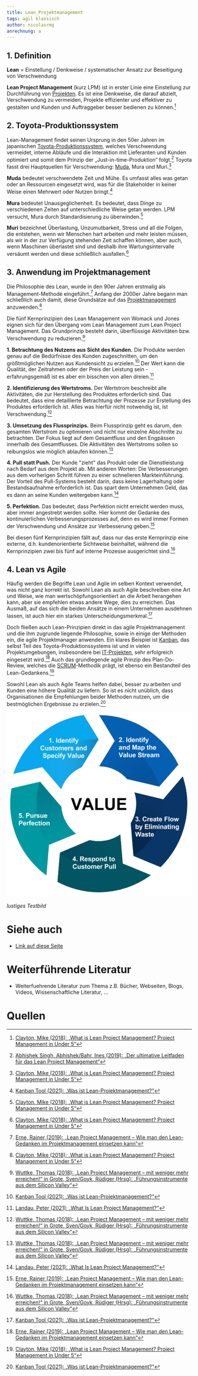 ```yaml
---
title: Lean_Projektmanagement
tags: agil klassisch
author: nicolasrmg
anrechnung: a
---
```





## 1.	Definition
**Lean** = Einstellung / Denkweise / systematischer Ansatz zur Beseitigung von Verschwendung

**Lean Project Management** (kurz LPM) ist in erster Linie eine Einstellung zur Durchführung von [Projekten](https://github.com/ManagingProjectsSuccessfully/ManagingProjectsSuccessfully.github.io/blob/main/kb/Projekt.md). Es ist eine Denkweise, die darauf abzielt, Verschwendung zu vermeiden, Projekte effizienter und effektiver zu gestalten und Kunden und Auftraggeber besser bedienen zu können.[^2]

## 2.	Toyota-Produktionssystem
Lean-Management findet seinen Ursprung in den 50er Jahren im japanischen [Toyota-Produktionssystem](https://github.com/ManagingProjectsSuccessfully/ManagingProjectsSuccessfully.github.io/blob/main/kb/Toyota_Produktionssystem.md), welches Verschwendung vermeidet, interne Abläufe und die Interaktion mit Lieferanten und Kunden optimiert und somit dem Prinzip der „Just-in-time-Produktion“ folgt.[^1] Toyota fasst drei Hauptquellen für Verschwendung: [Muda](https://github.com/ManagingProjectsSuccessfully/ManagingProjectsSuccessfully.github.io/blob/main/kb/Muda_7_Arten_von_Verschwendung.md), Mura und Muri.[^2]

**Muda** bedeutet verschwendete Zeit und Mühe. Es umfasst alles was getan oder an Ressourcen eingesetzt wird, was für die Stakeholder in keiner Weise einen Mehrwert oder Nutzen bringt.[^4]

**Mura** bedeutet Unausgeglichenheit. Es bedeutet, dass Dinge zu verschiedenen Zeiten auf unterschiedliche Weise getan werden. LPM versucht, Mura durch Standardisierung zu überwinden.[^2]

**Muri** bezeichnet Überlastung, Unzumutbarkeit, Stress und all die Folgen, die entstehen, wenn wir Menschen hart arbeiten und mehr leisten müssen, als wir in der zur Verfügung stehenden Zeit schaffen können, aber auch, wenn Maschinen überlastet sind und deshalb ihre Wartungsintervalle versäumt werden und diese schließlich ausfallen.[^2]

## 3.	Anwendung im Projektmanagement
Die Philosophie des Lean, wurde in den 90er Jahren erstmalig als Management-Methode eingeführt.[^3] Anfang der 2000er Jahre begann man schließlich auch damit, diese Grundsätze auf das [Projektmanagement](https://github.com/ManagingProjectsSuccessfully/ManagingProjectsSuccessfully.github.io/blob/main/kb/Projektmanagement.md) anzuwenden.[^2]

Die fünf Kernprinzipien des Lean Management von Womack und Jones eignen sich für den Übergang vom Lean Management zum Lean Project Management. Das Grundprinzip besteht darin, überflüssige Aktivitäten bzw. Verschwendung zu reduzieren.[^6]

**1. Betrachtung des Nutzens aus Sicht des Kunden.** Die Produkte werden genau auf die Bedürfnisse des Kunden zugeschnitten, um den größtmöglichen Nutzen aus Kundensicht zu erzielen.[^4] Der Wert kann die Qualität, der Zeitrahmen oder der Preis der Leistung sein - erfahrungsgemäß ist es aber ein bisschen von allen dreien.[^5]

**2. Identifizierung des Wertstroms.** Der Wertstrom beschreibt alle Aktivitäten, die zur Herstellung des Produktes erforderlich sind. Das bedeutet, dass eine detaillierte Betrachtung der Prozesse zur Erstellung des Produktes erforderlich ist. Alles was hierfür nicht notwendig ist, ist Verschwendung.[^6]

**3. Umsetzung des Flussprinzips.** Beim Flussprinzip geht es darum, den gesamten Wertstrom zu optimieren und nicht nur einzelne Abschnitte zu betrachten. Der Fokus liegt auf dem Gesamtfluss und den Engpässen innerhalb des Gesamtflusses. Die Aktivitäten des Wertstroms sollen so reibungslos wie möglich ablaufen können.[^6]

**4. Pull statt Push.** Der Kunde "zieht" das Produkt oder die Dienstleistung nach Bedarf aus dem Projekt ab. Mit anderen Worten: Die Verbesserungen aus dem vorherigen Schritt führen zu einer schnelleren Markteinführung. Der Vorteil des Pull-Systems besteht darin, dass keine Lagerhaltung oder Bestandsaufnahme erforderlich ist. Das spart dem Unternehmen Geld, das es dann an seine Kunden weitergeben kann.[^5]

**5. Perfektion.** Das bedeutet, dass Perfektion nicht erreicht werden muss, aber immer angestrebt werden sollte. Hier kommt der Gedanke des kontinuierlichen Verbesserungsprozesses auf, denn es wird immer Formen der Verschwendung und Ansätze zur Verbesserung geben.[^3]

Bei diesen fünf Kernprinzipien fällt auf, dass nur das erste Kernprinzip eine externe, d.h. kundenorientierte Sichtweise beinhaltet, während die Kernprinzipien zwei bis fünf auf interne Prozesse ausgerichtet sind.[^6]

## 4.	Lean vs Agile
Häufig werden die Begriffe Lean und Agile im selben Kontext verwendet, was nicht ganz korrekt ist. Sowohl Lean als auch Agile beschreiben eine Art und Weise, wie man wertschöpfungsorientiert an die Arbeit herangehen kann, aber sie empfehlen etwas andere Wege, dies zu erreichen. Das Ausmaß, auf das sich die beiden Ansätze in einem Unternehmen ausdehnen lassen, ist auch hier ein starkes Unterscheidungsmerkmal.[^4]

Doch fließen auch Lean-Prinzipien direkt in das agile Projektmanagement und die ihm zugrunde liegende Philosophie, sowie in einige der Methoden ein, die agile Projektmanager anwenden. Ein klares Beispiel ist [Kanban](https://github.com/ManagingProjectsSuccessfully/ManagingProjectsSuccessfully.github.io/blob/main/kb/Kanban.md), das selbst Teil des Toyota-Produktionssystems ist und in vielen Projektumgebungen, insbesondere bei [IT-Projekten](https://github.com/ManagingProjectsSuccessfully/ManagingProjectsSuccessfully.github.io/blob/main/kb/IT-Projekte.md), sehr erfolgreich eingesetzt wird.[^3] Auch das grundlegende agile Prinzip des Plan-Do-Review, welches die [SCRUM](https://github.com/ManagingProjectsSuccessfully/ManagingProjectsSuccessfully.github.io/blob/main/kb/SCRUM.md)-Methodik prägt, ist ebenso ein Bestandteil des Lean-Gedankens.[^2]

Sowohl Lean als auch Agile Teams helfen dabei, besser zu arbeiten und Kunden eine höhere Qualität zu liefern. So ist es nicht unüblich, dass Organisationen die Empfehlungen beider Methoden nutzen, um die bestmöglichen Ergebnisse zu erzielen.[^4]

















![Beispielabbildung](Lean_Projektmanagement/lean-principles.png)

*lustiges Testbild*


# Siehe auch

* [Link auf diese Seite](Lean_Projektmanagement.md)

# Weiterführende Literatur

* Weiterfuehrende Literatur zum Thema z.B. Bücher, Webseiten, Blogs, Videos, Wissenschaftliche Literatur, ...

# Quellen

[^1]: [Abhishek Singh, Abhishek/Bahr, Ines (2019): „Der ultimative Leitfaden für das Lean Project Management“](https://www.capterra.com.de/blog/531/lean-project-management-leitfaden)
[^2]: [Clayton, Mike (2018): „What is Lean Project Management? Project Management in Under 5“](https://www.youtube.com/watch?v=Eptywqps6lw)
[^3]: [Erne, Rainer (2019): „Lean Project Management – Wie man den Lean-Gedanken im Projektmanagement einsetzen kann“](https://link.springer.com/book/10.1007/978-3-658-26988-3)
[^4]: [Kanban Tool (2021): „Was ist Lean-Projektmanagement?“](https://kanbantool.com/de/kanban-guide/lean-projektmanagement)
[^5]: [Landau, Peter (2021): „What Is Lean Project Management?“](https://www.projectmanager.com/blog/lean-project-management)
[^6]: [Wuttke, Thomas (2018): „Lean Project Management – mit weniger mehr erreichen!“ in Grote, Sven/Goyk, Rüdiger (Hrsg): „Führungsinstrumente aus dem Silicon Valley“](https://link.springer.com/book/10.1007/978-3-662-54885-1)

